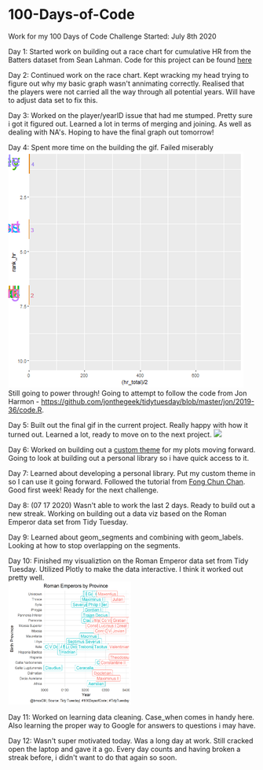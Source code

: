 # 100-Days-of-Code
Work for my 100 Days of Code Challenge
Started: July 8th 2020

Day 1: Started work on building out a race chart for cumulative HR from the Batters dataset from Sean Lahman. Code for this project can be found [here](https://github.com/BrettMoxham/100-Days-of-Code/blob/master/07%2008%202020%20-%20HR%20Race.Rmd)

Day 2: Continued work on the race chart. Kept wracking my head trying to figure out why my basic graph wasn't annimating correctly. Realised that the players were not carried all the way through all potential years. Will have to adjust data set to fix this. 

Day 3: Worked on the player/yearID issue that had me stumped. Pretty sure i got it figured out. Learned a lot in terms of merging and joining. As well as dealing with NA's. Hoping to have the final graph out tomorrow!

Day 4: Spent more time on the building the gif. Failed miserably ![see here](https://github.com/BrettMoxham/100-Days-of-Code/blob/master/HR_total_failed.gif) Still going to power through! Going to attempt to follow the code from Jon Harmon - https://github.com/jonthegeek/tidytuesday/blob/master/jon/2019-36/code.R.

Day 5: Built out the final gif in the current project. Really happy with how it turned out. Learned a lot, ready to move on to the next project. [<img src ="https://github.com/BrettMoxham/100-Days-of-Code/blob/master/gifs/HR_race.gif">](https://github.com/BrettMoxham/100-Days-of-Code/blob/master/07%2008%202020%20-%20HR%20Race.Rmd)

Day 6: Worked on building out a [custom theme](https://github.com/BrettMoxham/100-Days-of-Code/blob/master/07%2013%202020%20-%20Custom%20Theme.Rmd) for my plots moving forward. Going to look at building out a personal library so i have quick access to it. 

Day 7: Learned about developing a personal library. Put my custom theme in so I can use it going forward. Followed the tutorial from [Fong Chun Chan](https://tinyheero.github.io/jekyll/update/2015/07/26/making-your-first-R-package.html). Good first week! Ready for the next challenge.

Day 8: (07 17 2020) Wasn't able to work the last 2 days. Ready to build out a new streak. Working on building out a data viz based on the Roman Emperor data set from Tidy Tuesday. 

Day 9: Learned about geom_segments and combining with geom_labels. Looking at how to stop overlapping on the segments. 

Day 10: Finished my visualiztion on the Roman Emperor data set from Tidy Tuesday. Utilized Plotly to make the data interactive. I think it worked out pretty well. <br>
[<img src="https://github.com/BrettMoxham/Tidy-Tuesday/blob/master/Images/Roman_Emperors/p_2.png" width ="250" height = "250">](https://plotly.com/~bmox09/1/)

Day 11: Worked on learning data cleaning. Case_when comes in handy here. Also learning the proper way to Google for answers to questions i may have. 

Day 12: Wasn't super motivated today. Was a long day at work. Still cracked open the laptop and gave it a go. Every day counts and having broken a streak before, i didn't want to do that again so soon.
